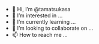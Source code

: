 - 👋 Hi, I’m @tamatsukasa
- 👀 I’m interested in ...
- 🌱 I’m currently learning ...
- 💞️ I’m looking to collaborate on ...
- 📫 How to reach me ...

<!---
tamatsukasa/tamatsukasa is a ✨ special ✨ repository because its `README.md` (this file) appears on your GitHub profile.
You can click the Preview link to take a look at your changes.
--->
